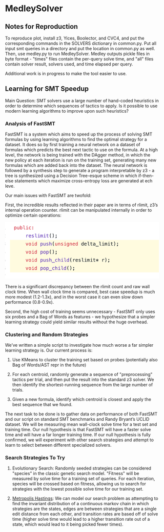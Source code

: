 # MedleySolver
## Notes for Reproduction
To reproduce plot, install z3, Yices, Boolector, and CVC4, and put the corresponding commands in the SOLVERS dictionary in common.py. Put all input smt queries in a directory and put the location in common.py as well. Then, use medley.py to run MedleySolver. Medley outputs pickle files in byte format - "times" files contain the per-query solve time, and "all" files contain solver result, solvers used, and time elapsed per query.

Additional work is in progress to make the tool easier to use.

## Learning for SMT Speedup

Main Question: SMT solvers use a large number of hand-coded heuristics in order to determine which sequences of tactics to apply. Is it possible to use modern learning algorithms to improve upon such heuristics?

### Analysis of FastSMT

FastSMT is a system which aims to speed up the process of solving SMT formulas by using learning algorithms to find the optimal strategy for a dataset. It does so by first training a neural network on a dataset of formulas which predicts the best next tactic to use on the formula. At a high level, the network is being trained with the DAgger method, in which the new policy at each iteration is run on the training set, generating many new formulas which are added back into the dataset. The neural network is followed by a synthesis step to generate a program interpretable by z3 - a tree is synthesized using a Decision Tree-esque scheme in which if-then-else statements which maximize cross-entropy loss are generated at ech leve.

Our main issues with FastSMT are twofold:

First, the incredible results reflected in their paper are in terms of rlimit, z3’s internal operation counter. rlimit can be manipulated internally in order to optimize certain operations:

![image alt text](img/image_0.png)

 There is a significant discrepancy between the rlimit count and raw wall clock time. When wall clock time is compared, best case speedup is much more modest (1.2-1.3x), and in the worst case it can even slow down performance (0.8-0.9x).

Second, the high cost of training seems unnecessary - FastSMT only uses six probes and a Bag of Words as features - we hypothesize that a simpler learning strategy could yield similar results without the huge overhead.

### Clustering and Random Strategies

We’ve written a simple script to investigate how much worse a far simpler learning strategy is. Our current process is:

1. Use KMeans to cluster the training set based on probes (potentially also Bag of Words/AST repr in the future)

2. For each centroid, randomly generate a sequence of "preprocessing" tactics per trial, and then put the result into the standard z3 solver. We then identify the shortest-running sequence from the large number of trials.

3. Given a new formula, identify which centroid is closest and apply the best sequence that we found.

The next task to be done is to gather data on performance of both FastSMT and our script on standard SMT benchmarks and Randy Bryant’s UCLID dataset. We will be measuring mean wall-clock solve time for a test set and training time. Our null hypothesis is that FastSMT will have a faster solve time and will have a far longer training time. If our null hypothesis is fully confirmed, we will experiment with other search strategies and attempt to learn to select between different specialized solvers.


### Search Strategies To Try

1. Evolutionary Search: Randomly seeded strategies can be considered "species" in the classic genetic search model. "Fitness" will be measured by solve time for a training set of queries. For each iteration, species will be crossed based on fitness, allowing us to search for strategies with the lowest possible solve time for our training set.

2. [Metropolis Hastings](http://www.mit.edu/~ilkery/papers/MetropolisHastingsSampling.pdf): We can model our search problem as attempting to find the invariant distribution of a continuous markov chain in which strategies are the states, edges are between strategies that are a single edit distance from each other, and transition rates are based off of solve time (higher solve time would lead to a higher transition rate out of a state, which would lead to it being picked fewer times).
